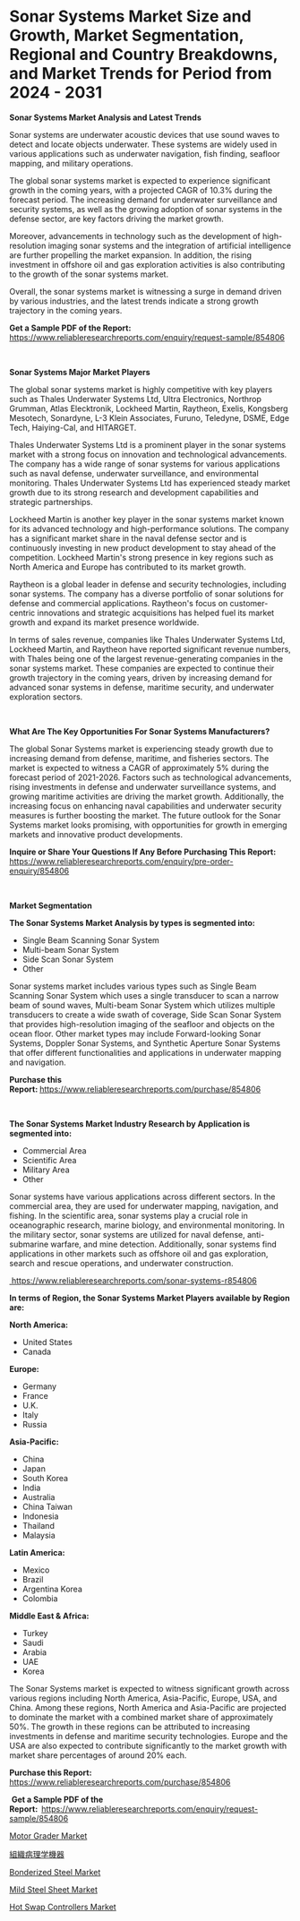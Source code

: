 <p><h1>Sonar Systems Market Size and Growth, Market Segmentation, Regional and Country Breakdowns, and Market Trends for Period from 2024 -  2031</h1></p><p><strong>Sonar Systems Market Analysis and Latest Trends</strong></p>
<p><p>Sonar systems are underwater acoustic devices that use sound waves to detect and locate objects underwater. These systems are widely used in various applications such as underwater navigation, fish finding, seafloor mapping, and military operations.</p><p>The global sonar systems market is expected to experience significant growth in the coming years, with a projected CAGR of 10.3% during the forecast period. The increasing demand for underwater surveillance and security systems, as well as the growing adoption of sonar systems in the defense sector, are key factors driving the market growth.</p><p>Moreover, advancements in technology such as the development of high-resolution imaging sonar systems and the integration of artificial intelligence are further propelling the market expansion. In addition, the rising investment in offshore oil and gas exploration activities is also contributing to the growth of the sonar systems market.</p><p>Overall, the sonar systems market is witnessing a surge in demand driven by various industries, and the latest trends indicate a strong growth trajectory in the coming years.</p></p>
<p><strong>Get a Sample PDF of the Report:&nbsp;</strong> <a href="https://www.reliableresearchreports.com/enquiry/request-sample/854806">https://www.reliableresearchreports.com/enquiry/request-sample/854806</a></p>
<p>&nbsp;</p>
<p><strong>Sonar Systems Major Market Players</strong></p>
<p><p>The global sonar systems market is highly competitive with key players such as Thales Underwater Systems Ltd, Ultra Electronics, Northrop Grumman, Atlas Elecktronik, Lockheed Martin, Raytheon, Exelis, Kongsberg Mesotech, Sonardyne, L-3 Klein Associates, Furuno, Teledyne, DSME, Edge Tech, Haiying-Cal, and HITARGET. </p><p>Thales Underwater Systems Ltd is a prominent player in the sonar systems market with a strong focus on innovation and technological advancements. The company has a wide range of sonar systems for various applications such as naval defense, underwater surveillance, and environmental monitoring. Thales Underwater Systems Ltd has experienced steady market growth due to its strong research and development capabilities and strategic partnerships.</p><p>Lockheed Martin is another key player in the sonar systems market known for its advanced technology and high-performance solutions. The company has a significant market share in the naval defense sector and is continuously investing in new product development to stay ahead of the competition. Lockheed Martin's strong presence in key regions such as North America and Europe has contributed to its market growth.</p><p>Raytheon is a global leader in defense and security technologies, including sonar systems. The company has a diverse portfolio of sonar solutions for defense and commercial applications. Raytheon's focus on customer-centric innovations and strategic acquisitions has helped fuel its market growth and expand its market presence worldwide.</p><p>In terms of sales revenue, companies like Thales Underwater Systems Ltd, Lockheed Martin, and Raytheon have reported significant revenue numbers, with Thales being one of the largest revenue-generating companies in the sonar systems market. These companies are expected to continue their growth trajectory in the coming years, driven by increasing demand for advanced sonar systems in defense, maritime security, and underwater exploration sectors.</p></p>
<p>&nbsp;</p>
<p><strong>What Are The Key Opportunities For Sonar Systems Manufacturers?</strong></p>
<p><p>The global Sonar Systems market is experiencing steady growth due to increasing demand from defense, maritime, and fisheries sectors. The market is expected to witness a CAGR of approximately 5% during the forecast period of 2021-2026. Factors such as technological advancements, rising investments in defense and underwater surveillance systems, and growing maritime activities are driving the market growth. Additionally, the increasing focus on enhancing naval capabilities and underwater security measures is further boosting the market. The future outlook for the Sonar Systems market looks promising, with opportunities for growth in emerging markets and innovative product developments.</p></p>
<p><strong>Inquire or Share Your Questions If Any Before Purchasing This Report:</strong> <a href="https://www.reliableresearchreports.com/enquiry/pre-order-enquiry/854806">https://www.reliableresearchreports.com/enquiry/pre-order-enquiry/854806</a></p>
<p>&nbsp;</p>
<p><strong>Market Segmentation</strong></p>
<p><strong>The Sonar Systems Market Analysis by types is segmented into:</strong></p>
<p><ul><li>Single Beam Scanning Sonar System</li><li>Multi-beam Sonar System</li><li>Side Scan Sonar System</li><li>Other</li></ul></p>
<p><p>Sonar systems market includes various types such as Single Beam Scanning Sonar System which uses a single transducer to scan a narrow beam of sound waves, Multi-beam Sonar System which utilizes multiple transducers to create a wide swath of coverage, Side Scan Sonar System that provides high-resolution imaging of the seafloor and objects on the ocean floor. Other market types may include Forward-looking Sonar Systems, Doppler Sonar Systems, and Synthetic Aperture Sonar Systems that offer different functionalities and applications in underwater mapping and navigation.</p></p>
<p><strong>Purchase this Report:&nbsp;</strong><a href="https://www.reliableresearchreports.com/purchase/854806">https://www.reliableresearchreports.com/purchase/854806</a></p>
<p>&nbsp;</p>
<p><strong>The Sonar Systems Market Industry Research by Application is segmented into:</strong></p>
<p><ul><li>Commercial Area</li><li>Scientific Area</li><li>Military Area</li><li>Other</li></ul></p>
<p><p>Sonar systems have various applications across different sectors. In the commercial area, they are used for underwater mapping, navigation, and fishing. In the scientific area, sonar systems play a crucial role in oceanographic research, marine biology, and environmental monitoring. In the military sector, sonar systems are utilized for naval defense, anti-submarine warfare, and mine detection. Additionally, sonar systems find applications in other markets such as offshore oil and gas exploration, search and rescue operations, and underwater construction.</p></p>
<p><a href="https://www.reliableresearchreports.com/sonar-systems-r854806">&nbsp;https://www.reliableresearchreports.com/sonar-systems-r854806</a></p>
<p><strong>In terms of Region, the Sonar Systems Market Players available by Region are:</strong></p>
<p>
    <p> <strong> North America: </strong>
        <ul>
            <li>United States</li>
            <li>Canada</li>
        </ul>
        </p> 
    <p> <strong> Europe: </strong>
        <ul>
            <li>Germany</li>
            <li>France</li>
            <li>U.K.</li>
            <li>Italy</li>
            <li>Russia</li>
        </ul>
        </p> 
    <p> <strong> Asia-Pacific: </strong>
        <ul>
            <li>China</li>
            <li>Japan</li>
            <li>South Korea</li>
            <li>India</li>
            <li>Australia</li>
            <li>China Taiwan</li>
            <li>Indonesia</li>
            <li>Thailand</li>
            <li>Malaysia</li>
        </ul>
        </p> 
    <p> <strong> Latin America: </strong>
        <ul>
            <li>Mexico</li>
            <li>Brazil</li>
            <li>Argentina Korea</li>
            <li>Colombia</li>
        </ul>
        </p> 
    <p> <strong> Middle East & Africa: </strong>
        <ul>
            <li>Turkey</li>
            <li>Saudi</li>
            <li>Arabia</li>
            <li>UAE</li>
            <li>Korea</li>
        </ul>
    </p>
    </p>
<p><p>The Sonar Systems market is expected to witness significant growth across various regions including North America, Asia-Pacific, Europe, USA, and China. Among these regions, North America and Asia-Pacific are projected to dominate the market with a combined market share of approximately 50%. The growth in these regions can be attributed to increasing investments in defense and maritime security technologies. Europe and the USA are also expected to contribute significantly to the market growth with market share percentages of around 20% each.</p></p>
<p><strong>Purchase this Report: </strong><a href="https://www.reliableresearchreports.com/purchase/854806">https://www.reliableresearchreports.com/purchase/854806</a></p>
<p>&nbsp;<strong>Get a Sample PDF of the Report:&nbsp;&nbsp;</strong><a href="https://www.reliableresearchreports.com/enquiry/request-sample/854806">https://www.reliableresearchreports.com/enquiry/request-sample/854806</a></p>
<p><strong></strong></p>
<p><p><a href="https://github.com/yemakinde/Market-Research-Report-List-2/blob/main/motor-grader-market.md">Motor Grader Market</a></p><p><a href="https://github.com/cnnriuez22368/Market-Research-Report-List-1/blob/main/914692928591.md">組織病理学機器</a></p><p><a href="https://issuu.com/reportprime-2/docs/bonderized-steel-market-size-2030.pptx">Bonderized Steel Market</a></p><p><a href="https://issuu.com/reportprime-2/docs/mild-steel-sheet-market-size-2030.pptx">Mild Steel Sheet Market</a></p><p><a href="https://github.com/jsmusil/Market-Research-Report-List-2/blob/main/hot-swap-controllers-market.md">Hot Swap Controllers Market</a></p></p>